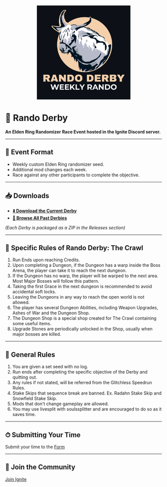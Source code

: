 <p align="center">
  <img src="./assets/logo.png" alt="Rando Derby Logo" width="301"/>
</p>

# 🏇 Rando Derby

**An Elden Ring Randomizer Race Event hosted in the Ignite Discord server.**

---

## 📜 Event Format
- Weekly custom Elden Ring randomizer seed.
- Additional mod changes each week.
- Race against any other participants to complete the objective.

---

## 📥 Downloads
- **[⬇️ Download the Current Derby](https://github.com/ignitesouls/RandoDerby/releases/latest)**
- **[📂 Browse All Past Derbies](https://github.com/ignitesouls/RandoDerby/releases)**

*(Each Derby is packaged as a ZIP in the Releases section)*

---

## 🎯 Specific Rules of Rando Derby: The Crawl
1. Run Ends upon reaching Credits.
2. Upon completing a Dungeon, if the Dungeon has a warp inside the Boss Arena, the player can take it to reach the next dungeon.
3. If the Dungeon has no warp, the player will be warped to the next area. Most Major Bosses will follow this pattern.
4. Taking the first Grace in the next dungeon is recommended to avoid accidental soft locks.
5. Leaving the Dungeons in any way to reach the open world is not allowed.
6. The player has several Dungeon Abilities, including Weapon Upgrades, Ashes of War and the Dungeon Shop.
7. The Dungeon Shop is a special shop created for The Crawl containing some useful items.
8. Upgrade Stones are periodically unlocked in the Shop, usually when major bosses are killed.

---

## 📏 General Rules
1. You are given a set seed with no log.
2. Run ends after completing the specific objective of the Derby and quitting out.
3. Any rules if not stated, will be referred from the Glitchless Speedrun Rules. 
4. Stake Skips that sequence break are banned. Ex. Radahn Stake Skip and Snowfield Stake Skip.
5. Mods that don't change gameplay are allowed.
6. You may use livesplit with soulssplitter and are encouraged to do so as it saves time. 

---

## ⏱ Submitting Your Time
<!-- Explain how players should submit their runs -->
Submit your time to the [Form](https://forms.gle/J6EWPiT24Ca9cwdE7)

---

## 💬 Join the Community
[Join Ignite](https://discord.gg/ignitesouls)





